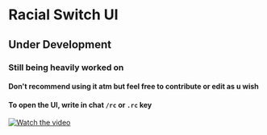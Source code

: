 # Racial Switch UI

## Under Development

### Still being heavily worked on

#### Don't recommend using it atm but feel free to contribute or edit as u wish

#### To open the UI, write in chat `/rc` or `.rc` key

[![Watch the video](https://i.ibb.co/8rhNStB/image.png)](https://streamable.com/jn58dn)
